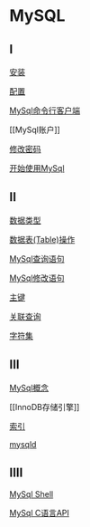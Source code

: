 # MySQL

## I

[安装](MySQL_Install.md)

[配置](MySQL_Configuration.md)

[MySql命令行客户端](MySql_Command_Line_Client.md)

[[MySql账户]]

[修改密码](MySQL_change_root_password.md)

[开始使用MySql](MySql_Start.md)


## II

[数据类型](MySQL_Data_Type.md)

[数据表(Table)操作](MySQL_Statements_Table.md)

[MySql查询语句](MySQL_Query_Statements.md)

[MySql修改语句](MySQL_Modify_Statements.md)

[主键](MySQL_Primary_Key.md)

[关联查询](MySQL_Related_Query.md)

[字符集](MySQL_Charset.md)

## III 

[MySql概念](MySQL_concept.md)

[[InnoDB存储引擎]]

[索引](MySql_Index.md)

[mysqld](MySQL_Mysqld.md)

## IIII

[MySql Shell](MySql_Shell.md)

[MySql C语言API](MySQL_C_API.md)